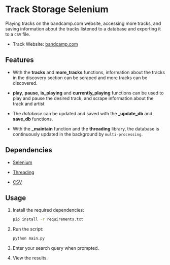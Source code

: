 # Track Storage Selenium

Playing tracks on the bandcamp.com website, accessing more tracks, and saving information about the tracks listened to a database and exporting it to a `CSV` file.

- Track Website: [bandcamp.com](https://bandcamp.com/)
  
## Features

- With the **tracks** and **more_tracks** functions, information about the tracks in the discovery section can be scraped and more tracks can be discovered.
  
- **play**, **pause**, **is_playing** and **currently_playing** functions can be used to play and pause the desired track, and scrape information about the track and artist
  
- The *database* can be updated and saved with the **_update_db** and **save_db** functions.
  
- With the **_maintain** function and the **threading** library, the database is continuously updated in the background by `multi-processing`.

## Dependencies

- [Selenium](https://selenium-python.readthedocs.io/)
  
- [Threading](https://docs.python.org/3/library/threading.html#semaphore-example)
  
- [CSV](https://docs.python.org/3/library/csv.html)

## Usage

1. Install the required dependencies:

    ```bash
    pip install -r requirements.txt
    ```

2. Run the script:

    ```bash
    python main.py
    ```

3. Enter your search query when prompted.

4. View the results.
